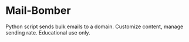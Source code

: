 # Mail-Bomber
Python script sends bulk emails to a domain. Customize content, manage sending rate. Educational use only.
